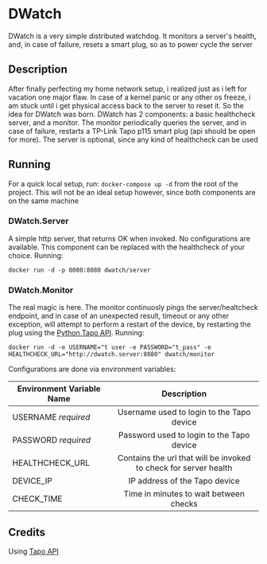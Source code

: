# DWatch

DWatch is a very simple distributed watchdog. It monitors a server's health, and, in case of failure, resets a smart plug, so as to power cycle the server

## Description

After finally perfecting my home network setup, i realized just as i left for vacation one major flaw. In case of a kernel panic or any other os freeze, i am stuck until i get physical access back to the server to reset it. So the idea for DWatch was born. DWatch has 2 components: a basic healthcheck server, and a monitor. The monitor periodically queries the server, and in case of failure, restarts a TP-Link Tapo p115 smart plug (api should be open for more). The server is optional, since any kind of healthcheck can be used

## Running

For a quick local setup, run: ``` docker-compose up -d ``` from the root of the project. This will not be an ideal setup however, since both components are on the same machine

### DWatch.Server

A simple http server, that returns OK when invoked. No configurations are available.
This component can be replaced with the healthcheck of your choice. Running:

```
docker run -d -p 8080:8080 dwatch/server
```

### DWatch.Monitor

The real magic is here. The monitor continuosly pings the server/healtcheck endpoint, and in case of an unexpected result, timeout or any other exception, will attempt to perform a restart of the device, by restarting the plug using the [Python Tapo API](https://github.com/mihai-dinculescu/tapo/tree/main).
Running:
```
docker run -d -e USERNAME="t user -e PASSWORD="t_pass" -e HEALTHCHECK_URL="http://dwatch.server:8080" dwatch/monitor
```

Configurations are done via environment variables:

| Environment Variable Name     | Description                                                      |
| ----------------------------- | :--------------------------------------------------------------: |
| USERNAME *required*           | Username used to login to the Tapo device                        |
| PASSWORD *required*           | Password used to login to the Tapo device                        |
| HEALTHCHECK_URL               | Contains the url that will be invoked to check for server health |
| DEVICE_IP                     | IP address of the Tapo device                                    |
| CHECK_TIME                    | Time in minutes to wait between checks                           |


## Credits

Using [Tapo API](https://github.com/mihai-dinculescu/tapo)
